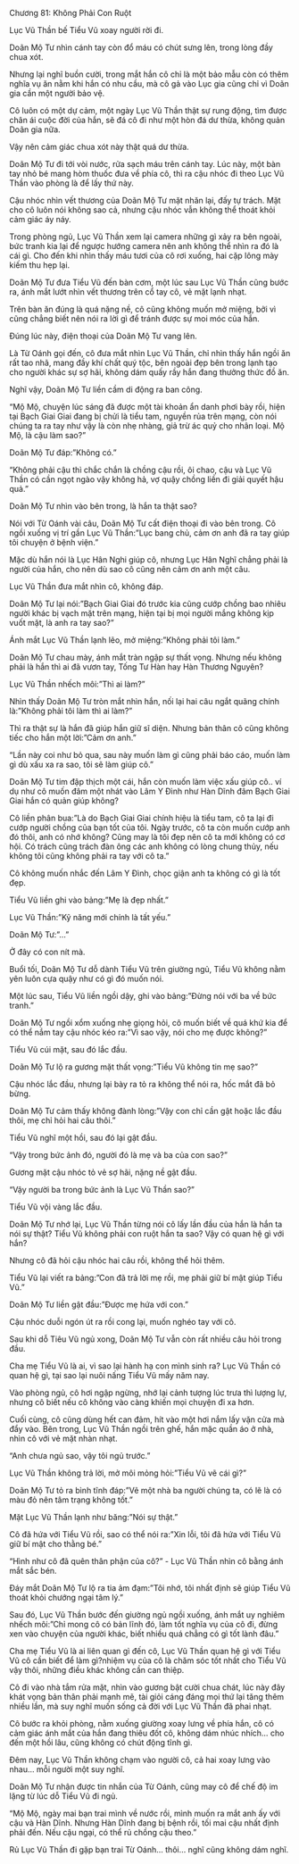 




Chương 81: Không Phải Con Ruột


Lục Vũ Thần bế Tiểu Vũ xoay người rời đi.

Doãn Mộ Tư nhìn cánh tay còn đổ máu có chút sưng lên, trong lòng đầy chua xót.

Nhưng lại nghĩ buồn cười, trong mắt hắn cô chỉ là một bảo mẫu còn có thêm nghĩa vụ ăn nằm khi hắn có nhu cầu, mà cô gả vào Lục gia cũng chỉ vì Doãn gia cần một người bảo vệ.

Cô luôn có một dự cảm, một ngày Lục Vũ Thần thật sự rung động, tìm được chân ái cuộc đời của hắn, sẽ đá cô đi như một hòn đá dư thừa, không quản Doãn gia nữa.

Vậy nên cảm giác chua xót này thật quá dư thừa.

Doãn Mộ Tư đi tới vòi nước, rửa sạch máu trên cánh tay. Lúc này, một bàn tay nhỏ bé mang hòm thuốc đưa về phía cô, thì ra cậu nhóc đi theo Lục Vũ Thần vào phòng là để lấy thứ này.

Cậu nhóc nhìn vết thương của Doãn Mộ Tư mặt nhăn lại, đấy tự trách. Mặt cho cô luôn nói không sao cả, nhưng cậu nhóc vẫn không thể thoát khỏi cảm giác áy náy.

Trong phòng ngủ, Lục Vũ Thần xem lại camera những gì xảy ra bên ngoài, bức tranh kia lại để ngược hướng camera nên anh không thể nhìn ra đó là cái gì. Cho đến khi nhìn thấy máu tươi của cô rơi xuống, hai cặp lông mày kiếm thu hẹp lại.

Doãn Mộ Tư đưa Tiểu Vũ đến bàn cơm, một lúc sau Lục Vũ Thần cũng bước ra, ánh mắt lướt nhìn vết thương trên cổ tay cô, vẻ mặt lạnh nhạt.

Trên bàn ăn đúng là quá nặng nề, cô cũng không muốn mở miệng, bởi vì cũng chẳng biết nên nói ra lời gì để tránh được sự moi móc của hắn.

Đúng lúc này, điện thoại của Doãn Mộ Tư vang lên.

Là Từ Oánh gọi đến, cô đưa mắt nhìn Lục Vũ Thần, chỉ nhìn thấy hắn ngồi ăn rất tao nhã, mang đầy khí chất quý tộc, bên ngoài đẹp bên trong lạnh tạo cho người khác sự sợ hãi, không dám quấy rầy hắn đang thưởng thức đồ ăn.

Nghĩ vậy, Doãn Mộ Tư liền cầm di động ra ban công.

“Mộ Mộ, chuyện lúc sáng đã được một tài khoản ẩn danh phơi bày rồi, hiện tại Bạch Giai Giai đang bị chửi là tiểu tam, nguyền rủa trên mạng, còn nói chúng ta ra tay như vậy là còn nhẹ nhàng, giả trừ ác quỷ cho nhân loại. Mộ Mộ, là cậu làm sao?”



Doãn Mộ Tư đáp:”Không có.”

“Không phải cậu thì chắc chắn là chồng cậu rồi, ôi chao, cậu và Lục Vũ Thần có cần ngọt ngào vậy không hả, vợ quậy chồng liền đi giải quyết hậu quả.”

Doãn Mộ Tư nhìn vào bên trong, là hắn ta thật sao?

Nói với Từ Oánh vài câu, Doãn Mộ Tư cất điện thoại đi vào bên trong. Cô ngồi xuống vị trí gần Lục Vũ Thần:”Lục bang chủ, cảm ơn anh đã ra tay giúp tôi chuyện ở bệnh viện.”

Mặc dù hắn nói là Lục Hân Nghi giúp cô, nhưng Lục Hân Nghĩ chẳng phải là người của hắn, cho nên dù sao cô cũng nên cảm ơn anh một câu.

Lục Vũ Thần đưa mắt nhìn cô, không đáp.

Doãn Mộ Tư lại nói:”Bạch Giai Giai đó trước kia cũng cướp chồng bao nhiêu người khác bị vạch mặt trên mạng, hiện tại bị mọi người mắng không kịp vuốt mặt, là anh ra tay sao?”

Ánh mắt Lục Vũ Thần lạnh lẽo, mở miệng:”Không phải tôi làm.”

Doãn Mộ Tư chau mày, ánh mắt tràn ngập sự thất vọng. Nhưng nếu không phải là hắn thì ai đã vươn tay, Tống Tư Hàn hay Hàn Thương Nguyên?

Lục Vũ Thần nhếch môi:”Thì ai làm?”

Nhìn thấy Doãn Mộ Tư tròn mắt nhìn hắn, nối lại hai câu ngắt quãng chính là:”Không phải tôi làm thì ai làm?”

Thì ra thật sự là hắn đã giúp hắn giữ sĩ diện. Nhưng bản thân cô cũng không tiếc cho hắn một lời:”Cảm ơn anh.”

“Lần này coi như bỏ qua, sau này muốn làm gì cũng phải báo cáo, muốn làm gì dù xấu xa ra sao, tôi sẽ làm giúp cô.”

Doãn Mộ Tư tim đập thịch một cái, hắn còn muốn làm việc xấu giúp cô.. ví dụ như cô muốn đâm một nhát vào Lâm Y Đình như Hàn Dĩnh đâm Bạch Giai Giai hắn có quản giúp không?

Cô liền phân bua:”Là do Bạch Giai Giai chính hiệu là tiểu tam, cô ta lại đi cướp người chồng của bạn tốt của tôi. Ngày trước, cô ta còn muốn cướp anh đó thôi, anh có nhớ không? Cũng may là tôi đẹp nên cô ta mới không có cơ hội. Có trách cũng trách đàn ông các anh không có lòng chung thủy, nếu không tôi cũng không phải ra tay với cô ta.”

Cô không muốn nhắc đến Lâm Y Đình, chọc giận anh ta không có gì là tốt đẹp.

Tiểu Vũ liền ghi vào bảng:”Mẹ là đẹp nhất.”

Lục Vũ Thần:”Kỹ năng mới chính là tất yếu.”

Doãn Mộ Tư:”...”

Ở đây có con nít mà.

Buổi tối, Doãn Mộ Tư dỗ dành Tiểu Vũ trên giường ngủ, Tiểu Vũ không nằm yên luôn cựa quậy như có gì đó muốn nói.



Một lúc sau, Tiểu Vũ liền ngồi dậy, ghi vào bảng:”Đừng nói với ba về bức tranh.”

Doãn Mộ Tư ngồi xổm xuống nhẹ giọng hỏi, cô muốn biết về quá khứ kia để có thể nắm tay cậu nhóc kéo ra:”Vì sao vậy, nói cho mẹ được không?”

Tiểu Vũ cúi mặt, sau đó lắc đầu.

Doãn Mộ Tư lộ ra gương mặt thất vọng:”Tiểu Vũ không tin mẹ sao?”

Cậu nhóc lắc đầu, nhưng lại bày ra tỏ ra không thể nói ra, hốc mắt đã bỏ bừng.

Doãn Mộ Tư cảm thấy không đành lòng:”Vậy con chỉ cần gật hoặc lắc đầu thôi, mẹ chỉ hỏi hai câu thôi.”

Tiểu Vũ nghĩ một hồi, sau đó lại gật đầu.

“Vậy trong bức ảnh đó, người đó là mẹ và ba của con sao?”

Gương mặt cậu nhóc tỏ vẻ sợ hãi, nặng nề gật đầu.

“Vậy người ba trong bức ảnh là Lục Vũ Thần sao?”

Tiểu Vũ vội vàng lắc đầu.

Doãn Mộ Tư nhớ lại, Lục Vũ Thần từng nói cô lấy lần đầu của hắn là hắn ta nói sự thật? Tiểu Vũ không phải con ruột hắn ta sao? Vậy có quan hệ gì với hắn?

Nhưng cô đã hỏi cậu nhóc hai câu rồi, không thể hỏi thêm.

Tiểu Vũ lại viết ra bảng:”Con đã trả lời mẹ rồi, mẹ phải giữ bí mật giúp Tiểu Vũ.”

Doãn Mộ Tư liền gật đầu:”Được mẹ hứa với con.”

Cậu nhóc duỗi ngón út ra rồi cong lại, muốn nghéo tay với cô.

Sau khi dỗ Tiêu Vũ ngủ xong, Doãn Mộ Tư vẫn còn rất nhiều câu hỏi trong đầu.

Cha mẹ Tiểu Vũ là ai, vì sao lại hành hạ con mình sinh ra? Lục Vũ Thần có quan hệ gì, tại sao lại nuôi nấng Tiểu Vũ mấy năm nay.

Vào phòng ngủ, cô hơi ngập ngừng, nhớ lại cảnh tượng lúc trưa thì lượng lự, nhưng cô biết nếu cô không vào càng khiến mọi chuyện đi xa hơn.

Cuối cùng, cô cũng dùng hết can đảm, hít vào một hơi nắm lấy vặn cửa mà đẩy vào. Bên trong, Lục Vũ Thần ngồi trên ghế, hắn mặc quần áo ở nhà, nhìn cô với vẻ mặt nhàn nhạt.

“Anh chưa ngủ sao, vậy tôi ngủ trước.”



Lục Vũ Thần không trả lời, mở môi mỏng hỏi:”Tiểu Vũ vẽ cái gì?”

Doãn Mộ Tư tỏ ra bình tĩnh đáp:”Vẽ một nhà ba người chúng ta, có lẽ là có màu đỏ nên tâm trạng không tốt.”

Mặt Lục Vũ Thần lạnh như băng:”Nói sự thật.”

Cô đã hứa với Tiểu Vũ rồi, sao có thể nói ra:”Xin lỗi, tôi đã hứa với Tiểu Vũ giữ bí mật cho thằng bé.”

“Hình như cô đã quên thân phận của cô?” - Lục Vũ Thần nhìn cô bằng ánh mắt sắc bén.

Đáy mắt Doãn Mộ Tư lộ ra tia ảm đạm:”Tôi nhớ, tôi nhất định sẽ giúp Tiểu Vũ thoát khỏi chướng ngại tâm lý.”

Sau đó, Lục Vũ Thần bước đến giường ngủ ngồi xuống, ánh mắt uy nghiêm nhếch môi:”Chỉ mong cô có bản lĩnh đó, làm tốt nghĩa vụ của cô đi, đừng xen vào chuyện của người khác, biết nhiều quá chẳng có gì tốt lành đâu.”

Cha mẹ Tiểu Vũ là ai liên quan gì đến cô, Lục Vũ Thần quan hệ gì với Tiểu Vũ cô cần biết để làm gì?nhiệm vụ của cô là chăm sóc tốt nhất cho Tiểu Vũ vậy thôi, những điều khác không cần can thiệp.

Cô đi vào nhà tắm rửa mặt, nhìn vào gương bật cười chua chát, lúc này đây khát vọng bản thân phải mạnh mẽ, tài giỏi cáng đáng mọi thứ lại tăng thêm nhiều lần, mà suy nghĩ muốn sống cả đời với Lục Vũ Thần đã phai nhạt.

Cô bước ra khỏi phòng, nằm xuống giường xoay lưng về phía hắn, cô có cảm giác ánh mắt của hắn đang thiêu đốt cô, không dám nhúc nhích… cho đến một hồi lâu, cũng không có chút động tĩnh gì.

Đêm nay, Lục Vũ Thần không chạm vào người cô, cả hai xoay lưng vào nhau… mỗi người một suy nghĩ.

Doãn Mộ Tư nhận được tin nhắn của Từ Oánh, cũng may cô để chế độ im lặng từ lúc dỗ Tiểu Vũ đi ngủ.

“Mộ Mộ, ngày mai bạn trai mình về nước rồi, mình muốn ra mắt anh ấy với cậu và Hàn Dĩnh. Nhưng Hàn Dĩnh đang bị bệnh rồi, tối mai cậu nhất định phải đến. Nếu cậu ngại, có thể rủ chồng cậu theo.”

Rủ Lục Vũ Thần đi gặp bạn trai Từ Oánh… thôi… nghĩ cũng không dám nghĩ.




